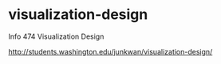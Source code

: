 # visualization-design
Info 474 Visualization Design

http://students.washington.edu/junkwan/visualization-design/

